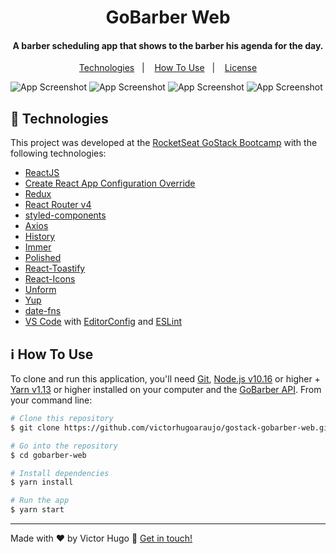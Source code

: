 <h1 align="center">
    GoBarber Web
</h1>

<h4 align="center">
  A barber scheduling app that shows to the barber his agenda for the day.
</h4>

<p align="center">
  <a href="#rocket-technologies">Technologies</a>&nbsp;&nbsp;&nbsp;|&nbsp;&nbsp;&nbsp;
  <a href="#information_source-how-to-use">How To Use</a>&nbsp;&nbsp;&nbsp;|&nbsp;&nbsp;&nbsp;
  <a href="#memo-license">License</a>
</p>

![App Screenshot](https://res.cloudinary.com/dalyhsbj0/image/upload/v1588346856/Logon_o3y56j.png)
![App Screenshot](https://res.cloudinary.com/dalyhsbj0/image/upload/v1588346858/Logon-1_jenkun.png)
![App Screenshot](https://res.cloudinary.com/dalyhsbj0/image/upload/v1588346851/Perfil_w79tfi.png)
![App Screenshot](https://res.cloudinary.com/dalyhsbj0/image/upload/v1588346851/Home_zthybo.png)

## :rocket: Technologies

This project was developed at the [RocketSeat GoStack Bootcamp](https://rocketseat.com.br/bootcamp) with the following technologies:

-  [ReactJS](https://reactjs.org/)
-  [Create React App Configuration Override](https://github.com/sharegate/craco)
-  [Redux](https://redux.js.org/)
-  [React Router v4](https://github.com/ReactTraining/react-router)
-  [styled-components](https://www.styled-components.com/)
-  [Axios](https://github.com/axios/axios)
-  [History](https://www.npmjs.com/package/history)
-  [Immer](https://github.com/immerjs/immer)
-  [Polished](https://polished.js.org/)
-  [React-Toastify](https://fkhadra.github.io/react-toastify/)
-  [React-Icons](http://react-icons.github.io/react-icons/)
-  [Unform](https://github.com/Rocketseat/unform)
-  [Yup](https://www.npmjs.com/package/yup)
-  [date-fns](https://date-fns.org/)
-  [VS Code][vc] with [EditorConfig][vceditconfig] and [ESLint][vceslint]

## :information_source: How To Use

To clone and run this application, you'll need [Git](https://git-scm.com), [Node.js v10.16][nodejs] or higher + [Yarn v1.13][yarn] or higher installed on your computer and the [GoBarber API](https://github.com/victorhugoaraujo/gostack_gobarber). From your command line:

```bash
# Clone this repository
$ git clone https://github.com/victorhugoaraujo/gostack-gobarber-web.git

# Go into the repository
$ cd gobarber-web

# Install dependencies
$ yarn install

# Run the app
$ yarn start
```

---

Made with ♥ by Victor Hugo :wave: [Get in touch!](https://www.linkedin.com/in/victor-hugo-araujo-a73964115/)

[nodejs]: https://nodejs.org/
[yarn]: https://yarnpkg.com/
[vc]: https://code.visualstudio.com/
[vceditconfig]: https://marketplace.visualstudio.com/items?itemName=EditorConfig.EditorConfig
[vceslint]: https://marketplace.visualstudio.com/items?itemName=dbaeumer.vscode-eslint

